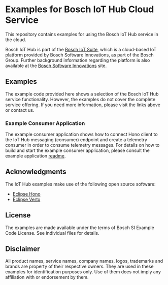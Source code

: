 # Examples for Bosch IoT Hub Cloud Service
This repository contains examples for using the Bosch IoT Hub service in the cloud.

Bosch IoT Hub is part of the [Bosch IoT Suite](https://www.bosch-iot-suite.com), which is a cloud-based IoT platform provided by Bosch Software Innovations, as part of the Bosch Group.
Further background information regarding the platform is also available at the [Bosch Software Innovations](https://www.bosch-si.com/iot-platform/bosch-iot-suite/homepage-bosch-iot-suite.html) site.

## Examples

The example code provided here shows a selection of the Bosch IoT Hub service functionality. However, the examples do not cover the complete service offering. If you need more information, please visit the links above or contact us.

### Example Consumer Application
The example consumer application shows how to connect Hono client to the IoT Hub messaging (consumer) endpoint and create a telemetry consumer in order to consume telemetry messages. For details on how to build and start the example consumer application, please consult the example application [readme](example-consumer/README.md).

## Acknowledgments
The IoT Hub examples make use of the following open source software:

* [Eclipse Hono](https://www.eclipse.org/hono/)
* [Eclipse Vertx](https://vertx.io/)

## License

The examples are made available under the terms of Bosch SI Example Code License. See individual files for details.

## Disclaimer
All product names, service names, company names, logos, trademarks and brands are property of their respective owners. They are used in these examples for identification purposes only. Use of them does not imply any affiliation with or endorsement by them.
